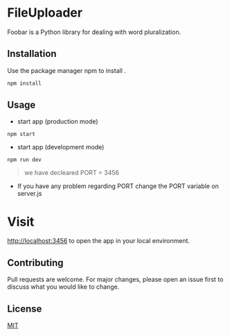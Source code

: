 # FileUploader

Foobar is a Python library for dealing with word pluralization.

## Installation

Use the package manager npm to install .

```bash
npm install
```
## Usage
- start app (production mode)
```
npm start
```


- start app (development mode)
```
npm run dev
```

> we have decleared PORT = 3456
- If you have any problem regarding PORT change the PORT variable on server.js

# Visit

[http://localhost:3456](http://localhost:3456) to open the app in your local environment.

## Contributing
Pull requests are welcome. For major changes, please open an issue first to discuss what you would like to change.

## License
[MIT](https://choosealicense.com/licenses/mit/)
